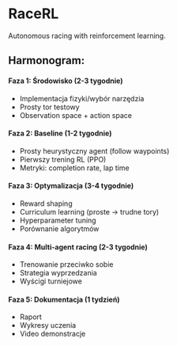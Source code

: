 # RaceRL
Autonomous racing with reinforcement learning.


## Harmonogram:

#### Faza 1: Środowisko (2-3 tygodnie)

 - Implementacja fizyki/wybór narzędzia
 - Prosty tor testowy
 - Observation space + action space

#### Faza 2: Baseline (1-2 tygodnie)

 - Prosty heurystyczny agent (follow waypoints)
 - Pierwszy trening RL (PPO)
 - Metryki: completion rate, lap time

#### Faza 3: Optymalizacja (3-4 tygodnie)

 - Reward shaping
 - Curriculum learning (proste → trudne tory)
 - Hyperparameter tuning
 - Porównanie algorytmów

#### Faza 4: Multi-agent racing (2-3 tygodnie)

 - Trenowanie przeciwko sobie
 - Strategia wyprzedzania
 - Wyścigi turniejowe

#### Faza 5: Dokumentacja (1 tydzień)

 - Raport
 - Wykresy uczenia
 - Video demonstracje

